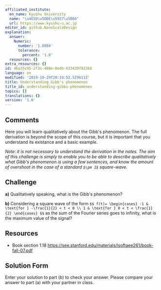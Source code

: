 ```yaml
---
affiliated_institute:
  en_name: Kyushu University
  name: "\u4E5D\u5DDE\u5927\u5B66"
  url: https://www.kyushu-u.ac.jp
editor_id: github.NanoScaleDesign
explanation:
  answer:
    Numeric:
      number: '1.0994'
      tolerance:
        percent: '1.0'
  resources: {}
extra_resources: {}
id: 4ba35c95-2f3c-408e-8e4b-633439f92268
language: en
modified: '2019-10-29T20:19:52.529611Z'
title: Understanding Gibb's phenomenon
title_id: understanding-gibbs-phenomenon
topics: []
translations: {}
version: '1.0'
---
```


## Comments
Here you will learn qualitatively about the Gibb's phenomenon. The full derivation is beyond the scope of this course, but it is important that you understand its existance and a basic example.

*Note: it is not necessary to understand the derivation in the notes. The aim of this challenge is simply to enable you to be able to describe qualitatively what Gibb's phenomenon is using a few sentences, and know the amount of overshoot in the case of a standard `$\pm 1$` square-wave.*


## Challenge
**a)** Qualitatively speaking, what is the Gibb's phenomenon?

**b)** Considering a square wave of the form
`$$
    f(t)=
    \begin{cases}
        -1 & \text{for } -\frac{1}{2} < t < 0 \\
        1 & \text{for } 0 < t < \frac{1}{2}
    \end{cases}
$$`
as the sum of the Fourier series goes to infinity, what is the maximum value of the signal?


## Resources
-  Book section 1.18 https://see.stanford.edu/materials/lsoftaee261/book-fall-07.pdf


## Solution Form
Enter your solution to part (b) to check your answer.
Please compare your answer to part (a) with your partner in class.
